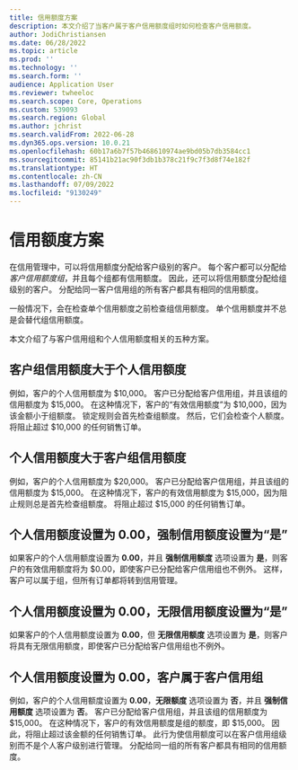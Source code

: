 ```yaml
---
title: 信用额度方案
description: 本文介绍了当客户属于客户信用额度组时如何检查客户信用额度。
author: JodiChristiansen
ms.date: 06/28/2022
ms.topic: article
ms.prod: ''
ms.technology: ''
ms.search.form: ''
audience: Application User
ms.reviewer: twheeloc
ms.search.scope: Core, Operations
ms.custom: 539093
ms.search.region: Global
ms.author: jchrist
ms.search.validFrom: 2022-06-28
ms.dyn365.ops.version: 10.0.21
ms.openlocfilehash: 60b17a6b7f57b468610974ae9bd05b7db3584cc1
ms.sourcegitcommit: 85141b21ac90f3db1b378c21f9c7f3d8f74e182f
ms.translationtype: HT
ms.contentlocale: zh-CN
ms.lasthandoff: 07/09/2022
ms.locfileid: "9130249"
---
```

# <a name="credit-limit-scenarios"></a>信用额度方案

在信用管理中，可以将信用额度分配给客户级别的客户。 每个客户都可以分配给 *客户信用额度组*，并且每个组都有信用额度。 因此，还可以将信用额度分配给组级别的客户。 分配给同一客户信用组的所有客户都具有相同的信用额度。

一般情况下，会在检查单个信用额度之前检查组信用额度。 单个信用额度并不总是会替代组信用额度。

本文介绍了与客户信用组和个人信用额度相关的五种方案。

## <a name="the-customer-group-credit-limit-is-more-than-the-individual-credit-limit"></a>客户组信用额度大于个人信用额度

例如，客户的个人信用额度为 $10,000。 客户已分配给客户信用组，并且该组的信用额度为 $15,000。 在这种情况下，客户的“有效信用额度”为 $10,000，因为该金额小于组额度。 锁定规则会首先检查组额度。 然后，它们会检查个人额度。 将阻止超过 $10,000 的任何销售订单。

## <a name="the-individual-credit-limit-is-more-than-the-customer-group-credit-limit"></a>个人信用额度大于客户组信用额度

例如，客户的个人信用额度为 $20,000。 客户已分配给客户信用组，并且该组的信用额度为 $15,000。 在这种情况下，客户的有效信用额度为 $15,000，因为阻止规则总是首先检查组额度。 将阻止超过 $15,000 的任何销售订单。

## <a name="the-individual-credit-limit-is-set-to-000-and-mandatory-credit-limit-is-set-to-yes"></a>个人信用额度设置为 0.00，强制信用额度设置为“是”

如果客户的个人信用额度设置为 **0.00**，并且 **强制信用额度** 选项设置为 **是**，则客户的有效信用额度将为 $0.00，即使客户已分配给客户信用组也不例外。 这样，客户可以属于组，但所有订单都将转到信用管理。

## <a name="the-individual-credit-limit-is-set-to-000-and-unlimited-credit-limit-is-set-to-yes"></a>个人信用额度设置为 0.00，无限信用额度设置为“是”

如果客户的个人信用额度设置为 **0.00**，但 **无限信用额度** 选项设置为 **是**，则客户将具有无限信用额度，即使客户已分配给客户信用组也不例外。

## <a name="the-individual-credit-limit-is-set-to-000-and-the-customer-is-part-of-a-customer-credit-group"></a>个人信用额度设置为 0.00，客户属于客户信用组

例如，客户的个人信用额度设置为 **0.00**，**无限额度** 选项设置为 **否**，并且 **强制信用额度** 选项设置为 **否**。 客户已分配给客户信用组，并且该组的信用额度为 $15,000。 在这种情况下，客户的有效信用额度是组的额度，即 $15,000。 因此，将阻止超过该金额的任何销售订单。 此行为使信用额度可以在客户信用组级别而不是个人客户级别进行管理。 分配给同一组的所有客户都具有相同的信用额度。
